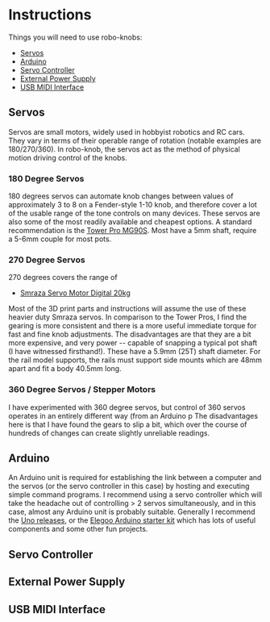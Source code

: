 # Instructions

Things you will need to use robo-knobs:
- [Servos](https://github.com/narad/robo-knob/blob/main/instructions/README.md#Servos)
- [Arduino](https://github.com/narad/robo-knob/blob/main/instructions/README.md#Arduino)
- [Servo Controller](https://github.com/narad/robo-knob/blob/main/instructions/README.md#Servo-Controller)
- [External Power Supply](https://github.com/narad/robo-knob/blob/main/instructions/README.md#external-power-supply)
- [USB MIDI Interface](https://github.com/narad/robo-knob/blob/main/instructions/README.md#usb-midi-interface)


## Servos

Servos are small motors, widely used in hobbyist robotics and RC cars.  They vary in terms of their operable range of rotation (notable examples are 180/270/360).  In robo-knob, the servos act as the method of physical motion driving control of the knobs.

### 180 Degree Servos

180 degrees servos can automate knob changes between values of approximately 3 to 8 on a Fender-style 1-10 knob, and therefore cover a lot of the usable range of the tone controls on many devices.  These servos are also some of the most readily available and cheapest options.  A standard recommendation is the [Tower Pro MG90S](https://www.amazon.com/Maxmoral-Upgraded-Digital-Vehicle-Helicopter/dp/B07NV476P7).     Most have a 5mm shaft, require a 5-6mm couple for most pots.  

### 270 Degree Servos

270 degrees covers the range of 

- [Smraza Servo Motor Digital 20kg](https://www.amazon.co.jp/gp/product/B087D1LWB3/ref=ppx_yo_dt_b_asin_title_o07_s00?ie=UTF8&psc=1)

Most of the 3D print parts and instructions will assume the use of these heavier duty Smraza servos.  In comparison to the Tower Pros, I find the gearing is more consistent and there is a more useful immediate torque for fast and fine knob adjustments.  The disadvantages are that they are a bit more expensive, and very power -- capable of snapping a typical pot shaft (I have witnessed firsthand!).  These have a 5.9mm (25T) shaft diameter.  For the rail model supports, the rails must support side mounts which are 48mm apart and fit a body 40.5mm long.

### 360 Degree Servos / Stepper Motors

I have experimented with 360 degree servos, but control of 360 servos operates in an entirely different way (from an Arduino p
The disadvantages here is that I have found the gears to slip a bit, which over the course of hundreds of changes can create slightly unreliable readings.

## Arduino

An Arduino unit is required for establishing the link between a computer and the servos (or the servo controller in this case) by hosting and executing simple command programs.  I recommend using a servo controller which will take the headache out of controlling > 2 servos simultaneously, and in this case, almost any Arduino unit is probably suitable.  Generally I recommend the [Uno releases](https://www.amazon.com/Arduino-A000066-ARDUINO-UNO-R3/dp/B008GRTSV6), or the [Elegoo Arduino starter kit](https://www.amazon.com/ELEGOO-Project-Tutorial-Controller-Projects/dp/B01D8KOZF4) which has lots of useful components and some other fun projects.

## Servo Controller

## External Power Supply

## USB MIDI Interface
